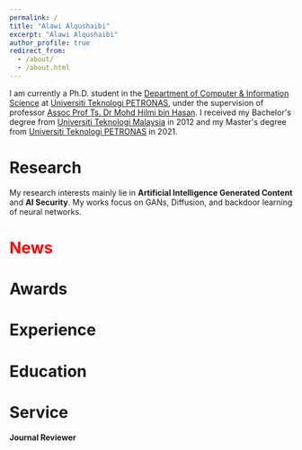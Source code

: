 ```yaml
---
permalink: /
title: "Alawi Alqushaibi"
excerpt: "Alawi Alqushaibi"
author_profile: true
redirect_from: 
  - /about/
  - /about.html
---
```


I am currently a Ph.D. student in the [Department of Computer & Information Science](https://www.utp.edu.my/Pages/Academic/Faculty-of-Science-and-Information-Technology/Department-of-Computer.aspx) at [Universiti Teknologi PETRONAS](https://www.utp.edu.my/Pages/Home.aspx), under the supervision of professor [Assoc Prof Ts. Dr Mohd Hilmi bin Hasan](https://www.utp.edu.my/directories/Pages/academic.aspx?persondetail=2548). I received my Bachelor's degree from [Universiti Teknologi Malaysia](https://www.utm.my/) in 2012 and my Master's degree from [Universiti Teknologi PETRONAS](https://www.utp.edu.my/Pages/Home.aspx) in 2021.

# Research

My research interests mainly lie in **Artificial Intelligence Generated Content** and **AI Security**. My works focus on GANs, Diffusion, and backdoor learning of neural networks.

# <font color=red>News</font>
<!-- 
> * 01/2024, One paper accepted to **ICLR 2024**.
> * 09/2023, One paper accepted to **NeurIPS 2023**.
> * 12/2022, One paper accepted to **ACM Transactions on Multimedia Computing, Communications and Applications (TOMM)**.
> * 10/2022, A Systematic Survey of Regularization and Normalization in GANs accepted to **ACM Computing Surveys (CSUR)** and the repository is online. [Github](https://github.com/iceli1007/GANs-Regularization-Review)
> * 07/2022, One paper accepted to **IEEE Transactions on Emerging Topics in Computational Intelligence (IEEE TETCI)**.
> * 07/2022, One paper accepted to **ECCV 2022**.
> * 04/2022, One paper accepted to **Long Oral, IJCAI 2022**.
> * 03/2022, One paper accepted to **IEEE Transactions on Dependable and Secure Computing. (IEEE TDSC)**. -->

# Awards
<!-- 
* Best Student Paper Award of BigDIA 2023. 2023.12
* National Encouragement Scholarship. USTC. 2019.4
* Bronze Award of the Excellent Student Scholarship. USTC. 2018.12 -->

# Experience
<!-- 
* Research Intern of **Initi AI (An AIGC startup)**. 2023.04-2024.02.
Under the supervision of Dr. [Chaoyue Wang](https://wang-chaoyue.github.io/) 
* Research Intern of **JD Explore**. 2021.08-2023.03.
Under the supervision of Dr. [Chaoyue Wang](https://wang-chaoyue.github.io/) -->

# Education
<!-- 
* Department of Electronic Engineering and Information Science, University of Science and Technology of China. China. 2019-present. <br>
Ph.D. student with Prof. Bin Li.
* Department of Electronic Science and Technology, University of Science and Technology of China. China. 2015-2019. <br>
Undergraduate in Artificial Intelligence Class -->


# Service
<!-- 
**Conference Program Committee (PC) Member**
* IEEE/CVF Conference on Computer Vision and Pattern Recognition (CVPR): 2023, 2024
* International Conference on Computer Vision (ICCV): 2023
* European Conference on Computer Vision (ECCV): 2022, 2024
* Asian Conference On Computer Vision (ACCV): 2024
* ACM Multimedia (ACM MM): 2023, 2024
* Neural Information Processing Systems (NeurIPS): 2023
* AAAI Conference on Artificial Intelligence (AAAI): 2022 -->

**Journal Reviewer**
<!-- * IEEE Transactions on Information Forensics & Security (IEEE TIFS)
* IEEE Transactions on Pattern Analysis and Machine Intelligence (IEEE TPAMI)
* IEEE Transactions on Emerging Topics in Computational Intelligence (IEEE TETCI)
* IEEE Transactions on Dependable and Secure Computing (IEEE TDSC)
* IEEE Transactions on Reliability (IEEE TR)
* Pattern Recognition (PR) -->
